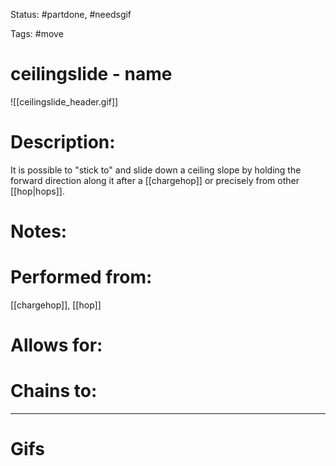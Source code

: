 Status: #partdone, #needsgif 

Tags: #move

# ceilingslide - name
![[ceilingslide_header.gif]]
# Description:
It is possible to "stick to" and slide down a ceiling slope by holding the forward direction along it after a [[chargehop]] or precisely from other [[hop|hops]].

# Notes:


# Performed from:
[[chargehop]], [[hop]]

# Allows for:


# Chains to:


___
# Gifs
